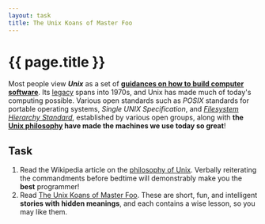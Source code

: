 ```yaml
---
layout: task
title: The Unix Koans of Master Foo
---
```

{{ page.title }}
================

Most people view **_Unix_** as a set of
**[guidances on how to build computer software](http://en.wikipedia.org/wiki/Unix_philosophy)**.
Its [legacy](http://en.wikipedia.org/wiki/Unix) spans into 1970s, and Unix
has made much of today's computing possible.
Various open standards such as _POSIX_ standards for portable operating
systems, _Single UNIX Specification_, and
[_Filesystem Hierarchy Standard_](https://en.wikipedia.org/wiki/Filesystem_Hierarchy_Standard#Directory_structure),
established by various open groups, along with
**the [Unix philosophy](http://en.wikipedia.org/wiki/Unix_philosophy)
have made the machines we use today so great**!

Task
----

  1. Read the Wikipedia article on the
     [philosophy of Unix](http://en.wikipedia.org/wiki/Unix_philosophy).
     Verbally reiterating the commandments before bedtime will demonstrably
     make you the **best** programmer!
  2. Read [The Unix Koans of Master Foo](http://www.catb.org/~esr/writings/unix-koans/).
     These are short, fun, and intelligent **stories with hidden meanings**,
     and each contains a wise lesson, so you may like them.

